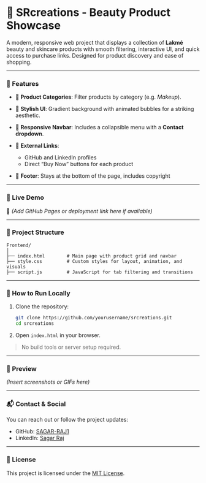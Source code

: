 # 🌸 SRcreations - Beauty Product Showcase

A modern, responsive web project that displays a collection of **Lakmé** beauty and skincare products with smooth filtering, interactive UI, and quick access to purchase links. Designed for product discovery and ease of shopping.

---

### 📸 Features

* 🛙 **Product Categories**: Filter products by category (e.g. *Makeup*).
* 🎨 **Stylish UI**: Gradient background with animated bubbles for a striking aesthetic.
* 🧧 **Responsive Navbar**: Includes a collapsible menu with a **Contact dropdown**.
* 🔗 **External Links**:

  * GitHub and LinkedIn profiles
  * Direct “Buy Now” buttons for each product
* 🫶 **Footer**: Stays at the bottom of the page, includes copyright

---

### 🧪 Live Demo

🚧 *(Add GitHub Pages or deployment link here if available)*

---

### 📁 Project Structure

```
Frontend/
│
├── index.html        # Main page with product grid and navbar
├── style.css         # Custom styles for layout, animation, and visuals
├── script.js         # JavaScript for tab filtering and transitions

```

---

### 🚀 How to Run Locally

1. Clone the repository:

   ```bash
   git clone https://github.com/yourusername/srcreations.git
   cd srcreations
   ```

2. Open `index.html` in your browser.

> No build tools or server setup required.

---

### 📸 Preview

*(Insert screenshots or GIFs here)*

---

### 📬 Contact & Social

You can reach out or follow the project updates:

* GitHub: [SAGAR-RAJ1](https://github.com/SAGAR-RAJ1)
* LinkedIn: [Sagar Raj](https://www.linkedin.com/in/sagar-raj-9ab321294/)

---

### 📝 License

This project is licensed under the [MIT License](LICENSE).
